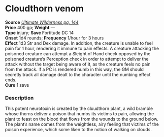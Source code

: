 # Cloudthorn venom

**Source** [_Ultimate Wilderness pg. 144_](http://paizo.com/products/btpy9ujo)  
**Price** 400 gp; **Weight** —  
**Type** injury; **Save** Fortitude DC 14  
**Onset** 1d4 rounds; **Frequency** 1/hour for 3 hours  
**Effect** 1d3 Str and Dex damage. In addition, the creature is unable to feel pain for 1 hour, rendering it immune to pain effects. A creature attacking the poisoned creature can attempt a Sleight of Hand check opposed by the poisoned creature’s Perception check in order to attempt to deliver the attack without the target being aware of it, as the creature feels no pain from the attack. If a PC is rendered numb in this way, the GM should secretly track all damage dealt to the character until the numbing effect ends.  
**Cure** 1 save

### Description

This potent neurotoxin is created by the cloudthorn plant, a wild bramble whose thorns deliver a poison that numbs its victims to pain, allowing the plant to feast on the blood that flows from the wounds to the ground below. The plant’s name comes from the weightless, airy feeling that victims of the poison experience, which some liken to the notion of walking on clouds. 